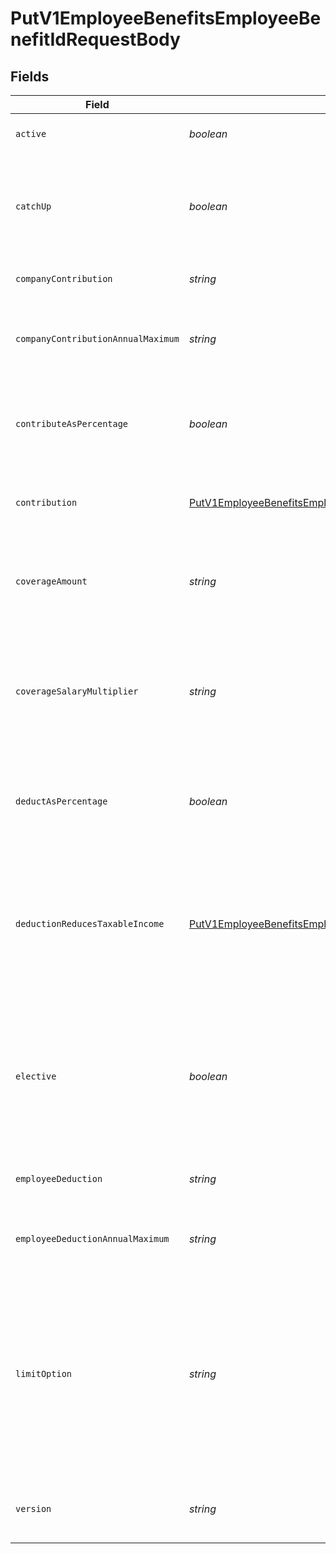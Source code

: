 # PutV1EmployeeBenefitsEmployeeBenefitIdRequestBody


## Fields

| Field                                                                                                                                                                                                                                                                                                | Type                                                                                                                                                                                                                                                                                                 | Required                                                                                                                                                                                                                                                                                             | Description                                                                                                                                                                                                                                                                                          |
| ---------------------------------------------------------------------------------------------------------------------------------------------------------------------------------------------------------------------------------------------------------------------------------------------------- | ---------------------------------------------------------------------------------------------------------------------------------------------------------------------------------------------------------------------------------------------------------------------------------------------------- | ---------------------------------------------------------------------------------------------------------------------------------------------------------------------------------------------------------------------------------------------------------------------------------------------------- | ---------------------------------------------------------------------------------------------------------------------------------------------------------------------------------------------------------------------------------------------------------------------------------------------------- |
| `active`                                                                                                                                                                                                                                                                                             | *boolean*                                                                                                                                                                                                                                                                                            | :heavy_minus_sign:                                                                                                                                                                                                                                                                                   | Whether the employee benefit is active.                                                                                                                                                                                                                                                              |
| `catchUp`                                                                                                                                                                                                                                                                                            | *boolean*                                                                                                                                                                                                                                                                                            | :heavy_minus_sign:                                                                                                                                                                                                                                                                                   | Whether the employee should use a benefit’s "catch up" rate. Only Roth 401k and 401k benefits use this value for employees over 50.                                                                                                                                                                  |
| `companyContribution`                                                                                                                                                                                                                                                                                | *string*                                                                                                                                                                                                                                                                                             | :heavy_minus_sign:                                                                                                                                                                                                                                                                                   | The amount to be paid, per pay period, by the company.                                                                                                                                                                                                                                               |
| `companyContributionAnnualMaximum`                                                                                                                                                                                                                                                                   | *string*                                                                                                                                                                                                                                                                                             | :heavy_minus_sign:                                                                                                                                                                                                                                                                                   | The maximum company contribution amount per year. A null value signifies no limit.                                                                                                                                                                                                                   |
| `contributeAsPercentage`                                                                                                                                                                                                                                                                             | *boolean*                                                                                                                                                                                                                                                                                            | :heavy_minus_sign:                                                                                                                                                                                                                                                                                   | Whether the company contribution amount should be treated as a percentage to be deducted from each payroll.                                                                                                                                                                                          |
| `contribution`                                                                                                                                                                                                                                                                                       | [PutV1EmployeeBenefitsEmployeeBenefitIdRequestBodyContribution](../../models/operations/putv1employeebenefitsemployeebenefitidrequestbodycontribution.md)                                                                                                                                            | :heavy_minus_sign:                                                                                                                                                                                                                                                                                   | An object representing the type and value of the company contribution.                                                                                                                                                                                                                               |
| `coverageAmount`                                                                                                                                                                                                                                                                                     | *string*                                                                                                                                                                                                                                                                                             | :heavy_minus_sign:                                                                                                                                                                                                                                                                                   | The amount that the employee is insured for. Note: company contribution cannot be present if coverage amount is set.                                                                                                                                                                                 |
| `coverageSalaryMultiplier`                                                                                                                                                                                                                                                                           | *string*                                                                                                                                                                                                                                                                                             | :heavy_minus_sign:                                                                                                                                                                                                                                                                                   | The coverage amount as a multiple of the employee’s salary. Only applicable for Group Term Life benefits. Note: cannot be set if coverage amount is also set.                                                                                                                                        |
| `deductAsPercentage`                                                                                                                                                                                                                                                                                 | *boolean*                                                                                                                                                                                                                                                                                            | :heavy_minus_sign:                                                                                                                                                                                                                                                                                   | Whether the employee deduction amount should be treated as a percentage to be deducted from each payroll.                                                                                                                                                                                            |
| `deductionReducesTaxableIncome`                                                                                                                                                                                                                                                                      | [PutV1EmployeeBenefitsEmployeeBenefitIdRequestBodyDeductionReducesTaxableIncome](../../models/operations/putv1employeebenefitsemployeebenefitidrequestbodydeductionreducestaxableincome.md)                                                                                                          | :heavy_minus_sign:                                                                                                                                                                                                                                                                                   | Whether the employee deduction reduces taxable income or not. Only valid for Group Term Life benefits. Note: when the value is not "unset", coverage amount and coverage salary multiplier are ignored.                                                                                              |
| `elective`                                                                                                                                                                                                                                                                                           | *boolean*                                                                                                                                                                                                                                                                                            | :heavy_minus_sign:                                                                                                                                                                                                                                                                                   | Whether the company contribution is elective (aka "matching"). For `tiered`, `elective_amount`, and `elective_percentage` contribution types this is ignored and assumed to be `true`.                                                                                                               |
| `employeeDeduction`                                                                                                                                                                                                                                                                                  | *string*                                                                                                                                                                                                                                                                                             | :heavy_minus_sign:                                                                                                                                                                                                                                                                                   | The amount to be deducted, per pay period, from the employee's pay.                                                                                                                                                                                                                                  |
| `employeeDeductionAnnualMaximum`                                                                                                                                                                                                                                                                     | *string*                                                                                                                                                                                                                                                                                             | :heavy_minus_sign:                                                                                                                                                                                                                                                                                   | The maximum employee deduction amount per year. A null value signifies no limit.                                                                                                                                                                                                                     |
| `limitOption`                                                                                                                                                                                                                                                                                        | *string*                                                                                                                                                                                                                                                                                             | :heavy_minus_sign:                                                                                                                                                                                                                                                                                   | Some benefits require additional information to determine their limit. For example, for an HSA benefit, the limit option should be either "Family" or "Individual". For a Dependent Care FSA benefit, the limit option should be either "Joint Filing or Single" or "Married and Filing Separately". |
| `version`                                                                                                                                                                                                                                                                                            | *string*                                                                                                                                                                                                                                                                                             | :heavy_check_mark:                                                                                                                                                                                                                                                                                   | The current version of the object. See the [versioning guide](https://docs.gusto.com/embedded-payroll/docs/versioning#object-layer) for information on how to use this field.                                                                                                                        |